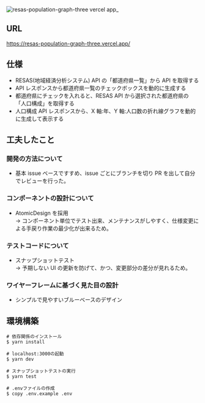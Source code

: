 ![resas-population-graph-three vercel app_](https://user-images.githubusercontent.com/74092547/164067836-ef8adbe1-b882-4dd6-a596-f98fcc03a38a.png)

## URL

https://resas-population-graph-three.vercel.app/

## 仕様

- RESAS(地域経済分析システム) API の「都道府県一覧」から API を取得する
- API レスポンスから都道府県一覧のチェックボックスを動的に生成する
- 都道府県にチェックを入れると、RESAS API から選択された都道府県の「人口構成」を取得する
- 人口構成 API レスポンスから、X 軸:年、Y 軸:人口数の折れ線グラフを動的に生成して表示する

## 工夫したこと

### 開発の方法について

- 基本 issue ベースですすめ、issue ごとにブランチを切り PR を出して自分でレビューを行った。

### コンポーネントの設計について

- AtomicDesign を採用  
  → コンポーネント単位でテスト出来、メンテナンスがしやすく、仕様変更による手戻り作業の最少化が出来るため。

### テストコードについて

- スナップショットテスト  
  → 予期しない UI の更新を防げて、かつ、変更部分の差分が見れるため。

### ワイヤーフレームに基づく見た目の設計

- シンプルで見やすいブルーベースのデザイン

## 環境構築

```
# 依存関係のインストール
$ yarn install

# localhost:3000の起動
$ yarn dev

# スナップショットテストの実行
$ yarn test

# .envファイルの作成
$ copy .env.example .env

```
